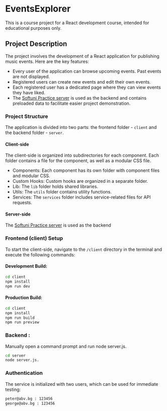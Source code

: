 # EventsExplorer

This is a course project for a React development course, intended for educational purposes only.

## Project Description

The project involves the development of a React application for publishing music events. Here are the key features:

- Every user of the application can browse upcoming events. Past events are not displayed.
- Registered users can create new events and edit their own events.
- Each registered user has a dedicated page where they can view events they have liked.
- The [Softuni Practice server](https://github.com/softuni-practice-server/softuni-practice-server) is used as the backend and contains preloaded data to facilitate easier project demonstration.

### Project Structure

The application is divided into two parts: the frontend folder - `client` and the backend folder - `server`.

#### Client-side

The client-side is organized into subdirectories for each component. Each folder contains a file for the component, as well as a modular CSS file.

- Components: Each component has its own folder with component files and modular CSS.
- Custom Hooks: Custom hooks are organized in a separate folder.
- Lib: The `lib` folder holds shared libraries.
- Utils: The `utils` folder contains utility functions.
- Services: The `services` folder includes service-related files for API requests.

#### Server-side

The [Softuni Practice server](https://github.com/softuni-practice-server/softuni-practice-server) is used as the backend

### Frontend (client) Setup

To start the client-side, navigate to the `/client` directory in the terminal and execute the following commands:

#### Development Build:
```bash
cd client
npm install
npm run dev
```
#### Production Build:
```bash
cd client
npm install
npm run build
npm run preview
```
### Backend :

Manually open a command prompt and run node server.js.
```bash
cd server
node server.js.
```
### Authentication
The service is initialized with two users, which can be used for immediate testing:
```bash
peter@abv.bg : 123456
george@abv.bg : 123456
```
